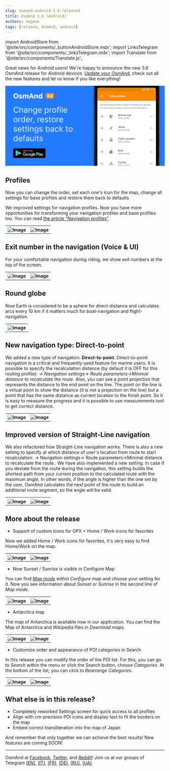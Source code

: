 ```yaml
---
slug: osmand-android-3-6-released
title: OsmAnd 3.6 (Android)
authors: eugene
tags: [release, OsmAnd, android]
---
```

import AndroidStore from '@site/src/components/_buttonAndroidStore.mdx';
import LinksTelegram from '@site/src/components/_linksTelegram.mdx';
import Translate from '@site/src/components/Translate.js';


Great news for Android users!
We're happy to announce the new 3.6 OsmAnd release for Android devices.
<a href="https://play.google.com/store/apps/details?id=net.osmand">Update your OsmAnd</a>, check out all the new features and let us know if you like everything!

![Release android 3-60](./1.png)

<!--truncate-->


## Profiles

Now you can change the order, set each one's icon for the map, change all settings for base profiles and restore them back to defaults

We improved settings for navigation profiles. Now you have more opportunities for transforming your navigation profiles and base profiles too. You can read <a href="https://osmand.net/features/navigation-profiles">the article "Navigation profiles"</a>.


<table>
  <tr>
    <th><img src={require('./prof2a.jpg').default} alt="Image"/></th>
    <th><img src={require('./prof10.jpg').default} alt="Image"/></th>
      </tr>
</table> 


## Exit number in the navigation (Voice & UI)

For your comfortable navigation during riding, we show exit numbers at the top of the screen.

<table>
  <tr>
    <th><img src={require('./2.jpg').default} alt="Image"/></th>
    <th><img src={require('./3.jpg').default} alt="Image"/></th>
      </tr>
</table> 

## Round globe

Now Earth is considered to be a sphere for direct-distance and calculates arcs every 10 km if it matters much for boat-navigation and flight-navigation.

<table>
  <tr>
    <th><img src={require('./14.jpg').default} alt="Image"/></th>
      </tr>
</table> 

## New navigation type: Direct-to-point

We added a new type of navigation: <b>Direct-to-point</b>. Direct-to-point navigation is a critical and frequently used feature for marine users.
It is possible to specify the recalculation distance (by default it is OFF for this routing profile): *<Translate android="yes" id="configure_profile" />-> Navigation settings-> Route parameters->Minimal distance to recalculate the route.*
Also, you can see a point projection that represents the distance to the end point on the line. The point on the line is a virtual point to show the distance (it is not a projection on the line) but a point that has the same distance as current location to the finish point.
So it is easy to measure the progress and it is possible to use measurements tool to get correct distance.

<table>
  <tr>
    <th><img src={require('./12.jpg').default} alt="Image"/></th>
    <th><img src={require('./13.png').default} alt="Image"/></th>
      </tr>
</table> 

## Improved version of Straight-Line navigation

We also refactored how Straight-Line navigation works.
There is also a new setting to specify at which distance of user's location from route to start recalculation: <Translate android="yes" id="configure_profile" />-> Navigation settings-> Route parameters->Minimal distance to recalculate the route..
We have also implemented a new setting. In case if you deviate from the route during the navigation, this setting builds the shortest path from your current position to the calculated route with the maximum angle.
In other words, if the angle is higher than the one set by the user, OsmAnd calculates the next point of the route to build an additional route segment, so the angle will be valid.

<table>
  <tr>
    <th><img src={require('./16.jpg').default} alt="Image"/></th>
    <th><img src={require('./15.jpg').default} alt="Image"/></th>
      </tr>
</table> 

## More about the release

* Support of custom icons for GPX + Home / Work icons for favorites

Now we added Home / Work icons for favorites, it's very easy to find Home/Work on the map.

<table>
  <tr>
    <th><img src={require('./4.jpg').default} alt="Image"/></th>
    <th><img src={require('./5.jpg').default} alt="Image"/></th>
      </tr>
</table> 

* Now Sunset / Sunrise is visible in Configure Map

You can find <a href="https://osmand.net/features/map-viewing#Customize_map_Android">*Map mode*</a> within *Configure map* and choose your setting for it.
Now you see information about *Sunset* or *Sunrise* in the second line of *Map mode*.

<table>
  <tr>
    <th><img src={require('./6.jpg').default} alt="Image"/></th>
    <th><img src={require('./7.jpg').default} alt="Image"/></th>
      </tr>
</table> 

* Antarctica map

The map of Antarctica is available now in our application. You can find the Map of Antarctica and Wikipedia files in *Download maps*.

<table>
  <tr>
    <th><img src={require('./8.jpg').default} alt="Image"/></th>
    <th><img src={require('./9.jpg').default} alt="Image"/></th>
      </tr>
</table> 

* Customize order and appearance of POI categories in Search

In this release you can modify the order of the POI list. For this, you can go to *Search* within the menu or click the Search button, choose *Categories*. At the bottom of the list, you can click to *Rearrange Categories*.

<table>
  <tr>
    <th><img src={require('./10.jpg').default} alt="Image"/></th>
    <th><img src={require('./11.jpg').default} alt="Image"/></th>
      </tr>
</table> 


## What else is in this release?

* Completely reworked Settings screen for quick access to all profiles
* Align with cm-precision POI icons and display text to fit the borders on the map
* Embed correct transliteration into the map of Japan


And remember that only together we can achieve the best results!
New features are coming SOON!


____________________________ 

OsmAnd at <a href="https://www.facebook.com/osmandapp/">Facebook</a>, <a href="https://www.twitter.com/osmandapp/">Twitter</a>, and <a href="https://www.reddit.com/r/OsmAnd/">Reddit</a>!
Join us at our groups of Telegram <a href="https://t.me/OsmAndMaps">(EN)</a>, <a href="https://t.me/itosmand">(IT)</a>,  <a href="https://t.me/frosmand">(FR)</a>, <a href="https://t.me/deosmand">(DE)</a>, <a href="https://t.me/ruosmand">(RU)</a>, <a href="https://t.me/uaosmand">(UA)</a>.



<LinksTelegram/>
<AndroidStore/>